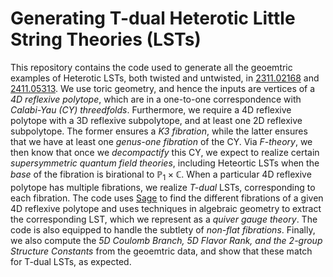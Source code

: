 # Generating T-dual Heterotic Little String Theories (LSTs)

This repository contains the code used to generate all the geoemtric examples of Heterotic LSTs, both twisted and untwisted, in [2311.02168](https://arxiv.org/pdf/2311.02168) and [2411.05313](https://arxiv.org/pdf/2411.05313). We use toric geometry, and hence the inputs are vertices of a _4D reflexive polytope_, which are in a one-to-one correspondence with _Calabi-Yau (CY) threedfolds_. Furthermore, we require a 4D reflexive polytope with a 3D reflexive subpolytope, and at least one 2D reflexive subpolytope. The former ensures a _K3 fibration_, while the latter ensures that we have at least one _genus-one fibration_ of the CY. Via _F-theory_, we then know that once we _decompactify_ this CY, we expect to realize certain _supersymmetric quantum field theories_, including Heteortic LSTs when the _base_ of the fibration is birational to $\mathbb{P}_{1}\times \mathbb{C}$. When a particular 4D reflexive polytope has multiple fibrations, we realize _T-dual_ LSTs, corresponding to each fibration. The code uses [Sage](https://github.com/sagemath/sage) to find the different fibrations of a given 4D reflexive polytope and uses techniques in algebraic geometry to extract the corresponding LST, which we represent as a _quiver gauge theory_. The code is also equipped to handle the subtlety of _non-flat fibrations_. Finally, we also compute the _5D Coulomb Branch, 5D Flavor Rank, and the 2-group Structure Constants_ from the geoemtric data, and show that these match for T-dual LSTs, as expected.  
